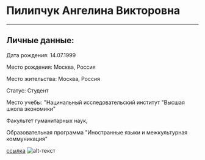 # Пилипчук Ангелина Викторовна
***
## Личные данные:
Дата рождения: 14.07.1999

Место рождения: Москва, Россия

Место жительства: Москва, Россия

Статус: Студент 

Место учебы: "Нацинальный исследовательский институт "Высшая школа экономики" 

Факультет гуманитарных наук, 

Образовательная программа "Иностранные языки и межкультурная коммуникация"


[ссылка](https://m.vk.com/id_linapilipchuk)
![alt-текст](https://pp.userapi.com/c604830/v604830526/475d3/wTpbX3G6HDE.jpg "Необязательный титул")
